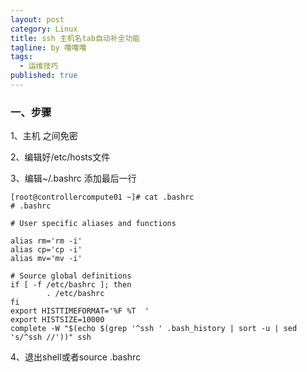 ```yaml
---
layout: post
category: Linux
title: ssh 主机名tab自动补全功能
tagline: by 噜噜噜
tags: 
  - 运维技巧
published: true
---
```


<!--more-->

### 一、步骤

1、主机 之间免密

2、编辑好/etc/hosts文件

3、编辑~/.bashrc   添加最后一行

```
[root@controllercompute01 ~]# cat .bashrc
# .bashrc

# User specific aliases and functions

alias rm='rm -i'
alias cp='cp -i'
alias mv='mv -i'

# Source global definitions
if [ -f /etc/bashrc ]; then
        . /etc/bashrc
fi
export HISTTIMEFORMAT='%F %T  '
export HISTSIZE=10000
complete -W "$(echo $(grep '^ssh ' .bash_history | sort -u | sed 's/^ssh //'))" ssh
```

4、退出shell或者source .bashrc

